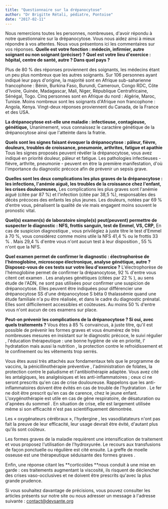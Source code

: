 ```yaml
---
title: "Questionnaire sur la drépanocytose"
author: "Dr Brigitte Rétali, pédiatre, Pontoise"
date: "2017-02-11"
---
```


Nous remercions toutes les personnes, nombreuses, d'avoir répondu à notre questionnaire sur la drépanocytose. Vous nous aidez ainsi à mieux répondre à vos attentes.
Nous vous présentons ici les commentaires sur vos réponses.
**Quelle est votre fonction : médecin, infirmier, autre soignant ou non soignant (préciser) ?**
**Quel est votre lieu d'exercice : hôpital, centre de santé, autre ? Dans quel pays ?**

Plus de 80 % des réponses proviennent des soignants, les médecins étant un peu plus nombreux que les autres soignants.
Sur 106 personnes ayant indiqué leur pays d'origine, la majorité sont en Afrique sub-saharienne francophone : Bénin, Burkina Faso, Burundi, Cameroun, Congo RDC, Côte d'Ivoire, Guinée, Madagascar, Mali, Niger, République Centrafricaine, Sénégal, Togo.
Cinq personnes sont en Afrique du nord : Algérie, Maroc, Tunisie.
Moins nombreux sont les soignants d'Afrique non francophone : Angola, Kenya.
Vingt-deux réponses proviennent du Canada, de la France et des USA.

**La drépanocytose est-elle une maladie : infectieuse, contagieuse, génétique,**
Unanimement, vous connaissez le caractère génétique de la drépanocytose ainsi que l'atteinte dans la fratrie.

**Quels sont les signes faisant évoquer la drépanocytose :  pâleur, fièvre, douleurs, troubles de croissance, pneumonie, arthrites, fatigue et apathie**
Tous les signes proposés peuvent révéler la drépanocytose, vous avez indiqué en priorité douleur, pâleur et fatigue. Les pathologies infectieuses - fièvre, arthrite, pneumonie - peuvent en être la première manifestation, d'où l'importance du diagnostic précoce afin de prévenir un sepsis grave.

**Quelles sont les deux complications les plus graves de la drépanocytose : les infections, l'anémie aiguë, les troubles de la croissance chez l'enfant, les crises douloureuses,**
Les complications les plus graves sont l'anémie aiguë (citée par 87 %) et l'infection (citée par 38,5 %), responsables des décès précoces des enfants les plus jeunes.
Les douleurs, notées par 69 % d'entre vous, pénalisent la qualité de vie mais engagent moins souvent le pronostic vital.

**Quel(s) examen(s) de laboratoire simple(s) peut(peuvent) permettre de suspecter le diagnostic : NFS, frottis sanguin, test de Emmel, VS, CRP,**
En cas de suspicion diagnostique , vous privilégiez à juste titre le test d'Emmel à 70 %, vous considérez comme moins utile la NFS  41,4 % ou le frottis 33 % . Mais 29,4 % d'entre vous n'ont aucun test à leur disposition , 55 % n'ont que  la NFS.

**Quel examen permet de confirmer le diagnostic : électrophorèse de l'hémoglobine, microscope électronique, analyse génétique, autre ? Disposez-vous de ces tests sur votre lieu d'exercice ?**
L'électrophorèse de l'hémoglobine permet de confirmer la drépanocytose, 92 % d'entre vous citent cet examen . Les analyses génétiques (citées par 22 % ),  au sens étude de l'ADN, ne sont pas utilisées pour confirmer une suspicion de drépanocytose. Elles peuvent être indiquées pour différencier une drépanocytose SS d'une drépanocytose S bêta 0 thalassémie quand une étude familiale n'a pu être réalisée, et dans le cadre du diagnostic prénatal. Elles sont  difficilement accessibles et coûteuses. 
Au moins 50 % d'entre vous n'ont aucun de ces examens sur place.

**Peut-on prévenir les complications de la drépanocytose ? Si oui, avec quels traitements ?**
Vous êtes à  85 % convaincus, à juste titre, qu'il est possible  de prévenir les formes graves et vous énumérez de très nombreuses mesures en insistant sur le diagnostic précoce, le suivi régulier , l'éducation thérapeutique : une bonne hygiène de vie en priorité, l' hydratation mais aussi la nutrition , la protection contre le refroidissement et le confinement ou les vêtements trop serrés.

Vous êtes aussi très attachés aux fondamentaux tels que le programme de vaccins, la  pénicillinothérapie préventive , l'administration de folates, la protection contre le paludisme et l'antibiothérapie adaptée.
Vous avez cité les antalgiques, les analgésiques et les anti-inflammatoires ; ceux ci ne seront prescrits qu'en cas de crise douloureuse. Rappelons que les anti-inflammatoires doivent être évités en cas de trouble de l'hydratation .
Le fer ne doit être prescrit qu'en cas de carence, chez le jeune enfant.
L'oxygénothérapie est utile en cas de gêne respiratoire, de désaturation ou d'apnées du sommeil . En situation de crise, elle est largement utilisée même si son efficacité  n'est pas scientifiquement démontrée.

Les « oxygénateurs cérébraux  »,  l'hydergine , les vasodilatateurs n'ont pas fait la preuve de leur efficacité, leur usage devrait être évité, d'autant plus qu'ils sont coûteux.

Les formes graves de la maladie requièrent une intensification de traitement et vous proposez l'utilisation de l'hydroxyurée.
Le recours aux transfusions de façon ponctuelle ou régulière est cité ensuite.
La greffe de moelle osseuse est une thérapeutique séduisante des formes graves .

Enfin, une réponse citant les **corticoïdes **nous conduit à une mise en garde : ces traitements augmentant la viscosité, ils risquent de déclencher des crises vaso-occlusives et ne doivent être prescrits  qu'avec la plus grande prudence.

Si vous souhaitez davantage de précisions, vous pouvez consulter les articles présents sur notre site ou nous adresser un message à l'adresse suivante : <contact@devsante.org>